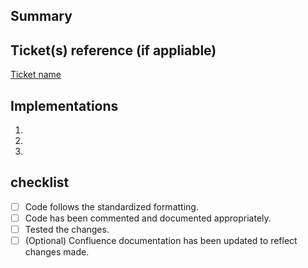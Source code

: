 <!--Thanks for your contribution to the code repo! Please check the below mentioned points before creating the pull request-->

## Summary
<!--E.g. What is this PR about? Is this a bug fix or a new feature? Please add some descriptions here -->

## Ticket(s) reference (if appliable)
<!--E.g. Add related Asana/JIRA tickets here: [Ticket name](URL)-->
[Ticket name](URL)

## Implementations
<!--E.g. What are the main changes have you made to the code repo? -->
1.
2.
3.

## checklist
<!--E.g. remember to check the items in the list if you complete them. To mark a task as complete, use [x] -->
- [ ] Code follows the standardized formatting.
- [ ] Code has been commented and documented appropriately.
- [ ] Tested the changes.
- [ ] \(Optional) Confluence documentation has been updated to reflect changes made.

<!--Hooray! You are all set for the Pull Request! -->